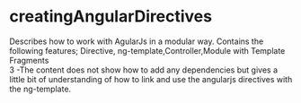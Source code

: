 # creatingAngularDirectives
Describes how to work with AgularJs in a modular way. Contains the following features; Directive, ng-template,Controller,Module with Template Fragments  
3    -The content does not show how to add any dependencies but gives a little bit of understanding of how to link and use the angularjs directives with the ng-template.  
